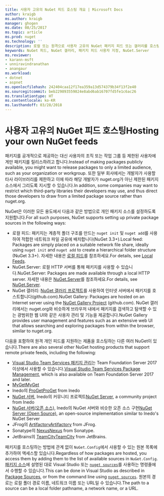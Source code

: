 ```yaml
---
title: 사용자 고유의 NuGet 피드 호스팅 개요 | Microsoft Docs
author: kraigb
ms.author: kraigb
manager: ghogen
ms.date: 08/25/2017
ms.topic: article
ms.prod: nuget
ms.technology: ''
description: 로컬 또는 원격으로 사용자 고유의 NuGet 패키지 피드 또는 갤러리를 호스팅하기 위한 개요입니다.
keywords: NuGet 피드, NuGet 갤러리, 패키지 피드 사용자 지정, NuGet.Server
ms.reviewer:
- karann-msft
- unniravindranathan
- anangaur
ms.workload:
- dotnet
- aspnet
ms.openlocfilehash: 242404caa12f17ea359a13d574379b34f13f2e40
ms.sourcegitcommit: beb229893559824e8abd6ab16707fd5fe1c6ac26
ms.translationtype: HT
ms.contentlocale: ko-KR
ms.lasthandoff: 03/28/2018
---
```

# <a name="hosting-your-own-nuget-feeds"></a><span data-ttu-id="a8938-104">사용자 고유의 NuGet 피드 호스팅</span><span class="sxs-lookup"><span data-stu-id="a8938-104">Hosting your own NuGet feeds</span></span>

<span data-ttu-id="a8938-105">패키지를 공개적으로 제공하는 대신 사용자의 조직 또는 작업 그룹 등 제한된 사용자에게만 패키지를 릴리스하려고 합니다.</span><span class="sxs-lookup"><span data-stu-id="a8938-105">Instead of making packages publicly available, you might want to release packages to only a limited audience, such as your organization or workgroup.</span></span> <span data-ttu-id="a8938-106">또한 일부 회사에서는 개발자가 사용할 타사 라이브러리를 제한하고 이에 따라 해당 개발자가 nuget.org가 아닌 제한된 패키지 소스에서 그리도록 지시할 수 있습니다.</span><span class="sxs-lookup"><span data-stu-id="a8938-106">In addition, some companies may want to restrict which third-party libraries their developers may use, and thus direct those developers to draw from a limited package source rather than nuget.org.</span></span>

<span data-ttu-id="a8938-107">NuGet은 이러한 모든 용도에서 다음과 같은 방법으로 개인 패키지 소스를 설정하도록 지원합니다.</span><span class="sxs-lookup"><span data-stu-id="a8938-107">For all such purposes, NuGet supports setting up private package sources in the following ways:</span></span>

- <span data-ttu-id="a8938-108">로컬 피드: 패키지는 계층적 폴더 구조를 만드는 `nuget init` 및 `nuget add`를 사용하여 적합한 네트워크 파일 공유에 배치합니다(NuGet 3.3+).</span><span class="sxs-lookup"><span data-stu-id="a8938-108">Local feed: Packages are simply placed on a suitable network file share, ideally using `nuget init` and `nuget add` to create a hierarchical folder structure (NuGet 3.3+).</span></span> <span data-ttu-id="a8938-109">자세한 내용은 [로컬 피드](../hosting-packages/local-feeds.md)를 참조하세요.</span><span class="sxs-lookup"><span data-stu-id="a8938-109">For details, see [Local Feeds](../hosting-packages/local-feeds.md).</span></span>
- <span data-ttu-id="a8938-110">NuGet.Server: 로컬 HTTP 서버를 통해 패키지를 사용할 수 있습니다.</span><span class="sxs-lookup"><span data-stu-id="a8938-110">NuGet.Server: Packages are made available through a local HTTP server.</span></span> <span data-ttu-id="a8938-111">자세한 내용은 [NuGet.Server](../hosting-packages/nuget-server.md)를 참조하세요.</span><span class="sxs-lookup"><span data-stu-id="a8938-111">For details, see [NuGet.Server](../hosting-packages/nuget-server.md).</span></span>
- <span data-ttu-id="a8938-112">NuGet 갤러리: [NuGet 갤러리 프로젝트](https://github.com/NuGet/NuGetGallery#build-and-run-the-gallery-in-arbitrary-number-easy-steps)를 사용하여 인터넷 서버에서 패키지를 호스트합니다(github.com).</span><span class="sxs-lookup"><span data-stu-id="a8938-112">NuGet Gallery: Packages are hosted on an Internet server using the [NuGet Gallery Project](https://github.com/NuGet/NuGetGallery#build-and-run-the-gallery-in-arbitrary-number-easy-steps) (github.com).</span></span> <span data-ttu-id="a8938-113">NuGet 갤러리에서는 nuget.org와 비슷하게 브라우저 내에서 패키지를 검색하고 탐색할 수 있는 광범위한 웹 UI와 같은 사용자 관리 및 기능을 제공합니다.</span><span class="sxs-lookup"><span data-stu-id="a8938-113">NuGet Gallery provides user management and features such as an extensive web UI that allows searching and exploring packages from within the browser, similar to nuget.org.</span></span>

<span data-ttu-id="a8938-114">다음을 포함하여 원격 개인 피드를 지원하는 제품을 호스팅하는 다른 여러 NuGet이 있습니다.</span><span class="sxs-lookup"><span data-stu-id="a8938-114">There are also several other NuGet hosting products that support remote private feeds, including the following:</span></span>

- <span data-ttu-id="a8938-115">[Visual Studio Team Services 패키지 관리](https://www.visualstudio.com/docs/package/nuget/publish)는 Team Foundation Server 2017 이상에서 사용할 수 있습니다.</span><span class="sxs-lookup"><span data-stu-id="a8938-115">[Visual Studio Team Services Package Management](https://www.visualstudio.com/docs/package/nuget/publish), which is also available on Team Foundation Server 2017 and later.</span></span>
- [<span data-ttu-id="a8938-116">MyGet</span><span class="sxs-lookup"><span data-stu-id="a8938-116">MyGet</span></span>](http://myget.org)
- <span data-ttu-id="a8938-117">Inedo의 [ProGet](http://inedo.com/proget)</span><span class="sxs-lookup"><span data-stu-id="a8938-117">[ProGet](http://inedo.com/proget) from Inedo</span></span>
- <span data-ttu-id="a8938-118">[NuGet 서버](http://nugetserver.net/), Inedo의 커뮤니티 프로젝트</span><span class="sxs-lookup"><span data-stu-id="a8938-118">[NuGet Server](http://nugetserver.net/), a community project from Inedo</span></span>
- <span data-ttu-id="a8938-119">[NuGet 서버(오픈 소스)](http://nuget-server.net), Inedo의 NuGet 서버와 비슷한 오픈 소스 구현</span><span class="sxs-lookup"><span data-stu-id="a8938-119">[NuGet Server (Open Source)](http://nuget-server.net), an open-source implementation similar to Inedo's NuGet Server</span></span>
- <span data-ttu-id="a8938-120">JFrog의 [Artifactory](https://www.jfrog.com/artifactory/)</span><span class="sxs-lookup"><span data-stu-id="a8938-120">[Artifactory](https://www.jfrog.com/artifactory/) from JFrog.</span></span>
- <span data-ttu-id="a8938-121">Sonatype의 [Nexus](http://www.sonatype.org/nexus/)</span><span class="sxs-lookup"><span data-stu-id="a8938-121">[Nexus](http://www.sonatype.org/nexus/) from Sonatype.</span></span>
- <span data-ttu-id="a8938-122">JetBrains의 [TeamCity](https://www.jetbrains.com/teamcity/)</span><span class="sxs-lookup"><span data-stu-id="a8938-122">[TeamCity](https://www.jetbrains.com/teamcity/) from JetBrains.</span></span>

<span data-ttu-id="a8938-123">패키지를 호스팅하는 방법에 관계 없이 `NuGet.Config`에서 사용할 수 있는 원본 목록에 추가하여 액세스할 있습니다.</span><span class="sxs-lookup"><span data-stu-id="a8938-123">Regardless of how packages are hosted, you access them by adding them to the list of available sources in `NuGet.Config`.</span></span> <span data-ttu-id="a8938-124">[패키지 소스](../tools/package-manager-ui.md#package-sources)에 설명된 대로 Visual Studio 또는 [`nuget sources`](../tools/cli-ref-sources.md)를 사용하는 명령줄에서 수행할 수 있습니다.</span><span class="sxs-lookup"><span data-stu-id="a8938-124">This can be done in Visual Studio as described in [Package Sources](../tools/package-manager-ui.md#package-sources), or from the command line using [`nuget sources`](../tools/cli-ref-sources.md).</span></span> <span data-ttu-id="a8938-125">원본의 경로는 로컬 폴더 경로 이름, 네트워크 이름 또는 URL일 수 있습니다.</span><span class="sxs-lookup"><span data-stu-id="a8938-125">The path to a source can be a local folder pathname, a network name, or a URL.</span></span>

